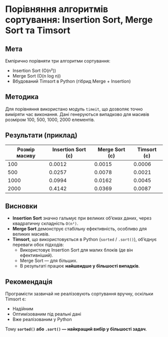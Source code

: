 # Порівняння алгоритмів сортування: Insertion Sort, Merge Sort та Timsort

## Мета

Емпірично порівняти три алгоритми сортування:

- Insertion Sort (O(n²))
- Merge Sort (O(n log n))
- Вбудований Timsort в Python (гібрид Merge + Insertion)

## Методика

Для порівняння використано модуль `timeit`, що дозволяє точно виміряти час виконання.
Дані генеруються випадково для масивів розміром 100, 500, 1000, 2000 елементів.

## Результати (приклад)

| Розмір масиву | Insertion Sort (с) | Merge Sort (с) | Timsort (с) |
| ------------- | ------------------ | -------------- | ----------- |
| 100           | 0.0012             | 0.0015         | 0.0006      |
| 500           | 0.0257             | 0.0078         | 0.0021      |
| 1000          | 0.0994             | 0.0162         | 0.0045      |
| 2000          | 0.4142             | 0.0369         | 0.0087      |

## Висновки

- **Insertion Sort** значно гальмує при великих обʼємах даних, через квадратичну складність `O(n²)`.
- **Merge Sort** демонструє стабільну ефективність, особливо для великих масивів.
- **Timsort**, що використовується в Python (`sorted` / `.sort()`), обʼєднує переваги обох підходів:
  - Використовує Insertion Sort для малих блоків (де він ефективніший).
  - Merge Sort — для більших.
  - В результаті працює **найшвидше у більшості випадків**.

## Рекомендація

Програмісти зазвичай не реалізовують сортування вручну, оскільки Timsort є:

- Надійним
- Оптимізованим під реальні дані
- Вже реалізованим у Python

Тому **`sorted()` або `.sort()` — найкращий вибір у більшості задач**.

